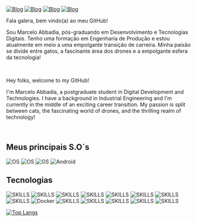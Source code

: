 [![Blog](https://img.shields.io/badge/Discord-7289DA?style=for-the-badge&logo=discord&logoColor=white)](https://discord.gg/aHQGdB7F)
[![Blog](https://img.shields.io/badge/WhatsApp-25D366?style=for-the-badge&logo=whatsapp&logoColor=white)](https://api.whatsapp.com/send?phone=5521998484818&text=Estou%20vindo%20do%20Github%20e%20quero%20me%20comunicar%20com%20vc!)
[![Blog](https://img.shields.io/badge/LinkedIn-0077B5?style=for-the-badge&logo=linkedin&logoColor=white)](https://www.linkedin.com/in/marcelo-abbadia/)
[![Blog](https://img.shields.io/badge/Gmail-D14836?style=for-the-badge&logo=gmail&logoColor=white)](mailto:marcelo.abbadia@gmail.com)

<p>Fala galera, bem vindo(a) ao meu GitHub!</p>
<p>Sou Marcelo Abbadia, pós-graduando em Desenvolvimento e Tecnologias Digitais. Tenho uma formação em Engenharia de Produção e estou atualmente em meio a uma empolgante transição de carreira. Minha paixão se divide entre gatos, a fascinante área dos drones e a empolgante esfera da tecnologia!</p>
<br/>
<p>Hey folks, welcome to my GitHub!</p>
<p>I'm Marcelo Abbadia, a postgraduate student in Digital Development and Technologies. I have a background in Industrial Engineering and I'm currently in the middle of an exciting career transition. My passion is split between cats, the fascinating world of drones, and the thrilling realm of technology!</p>
<br/>

## Meus principais S.O`s

![OS](https://img.shields.io/badge/iOS-000000?style=for-the-badge&logo=ios&logoColor=white)
![OS](https://img.shields.io/badge/mac%20os-000000?style=for-the-badge&logo=apple&logoColor=white)
![OS](https://img.shields.io/badge/Windows-0078D6?style=for-the-badge&logo=windows&logoColor=white)
![Android](https://img.shields.io/badge/Android-3DDC84?style=for-the-badge&logo=android&logoColor=white)


## Tecnologias

![SKILLS](https://img.shields.io/badge/HTML5-E34F26?style=for-the-badge&logo=html5&logoColor=white)
![SKILLS](https://img.shields.io/badge/CSS-239120?&style=for-the-badge&logo=css3&logoColor=white)
![SKILLS](https://img.shields.io/badge/JavaScript-F7DF1E?style=for-the-badge&logo=javascript&logoColor=black)
![SKILLS](https://img.shields.io/badge/Bootstrap-563D7C?style=for-the-badge&logo=bootstrap&logoColor=white)
![SKILLS](https://img.shields.io/badge/jQuery-0769AD?style=for-the-badge&logo=jquery&logoColor=white)
![SKILLS](https://img.shields.io/badge/Vue.js-35495E?style=for-the-badge&logo=vue.js&logoColor=4FC08D)
![SKILLS](https://img.shields.io/badge/React_Native-20232A?style=for-the-badge&logo=react&logoColor=61DAFB)
![SKILLS](https://img.shields.io/badge/PostgreSQL-316192?style=for-the-badge&logo=postgresql&logoColor=white)
![Docker](https://img.shields.io/badge/Docker-2496ED?style=for-the-badge&logo=docker&logoColor=white)
![SKILLS](https://img.shields.io/badge/Spring-6DB33F?style=for-the-badge&logo=spring&logoColor=white)
![SKILLS](https://img.shields.io/badge/Material--UI-0081CB?style=for-the-badge&logo=material-ui&logoColor=white)
![SKILLS](https://img.shields.io/badge/React-20232A?style=for-the-badge&logo=react&logoColor=61DAFB)
![SKILLS](	https://img.shields.io/badge/Java-ED8B00?style=for-the-badge&logo=openjdk&logoColor=white)
![SKILLS](https://img.shields.io/badge/TypeScript-007ACC?style=for-the-badge&logo=typescript&logoColor=white)

[![Top Langs](https://github-readme-stats.vercel.app/api/top-langs/?username=marceloabbadia&layout=compact)](https://github.com/anuraghazra/github-readme-stats)
  







  
